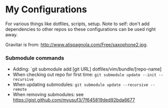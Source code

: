 My Configurations
=========
For various things like dotfiles, scripts, setup.  Note to self: don't add dependencies to other repos so
these configurations can be used right away.

Gravitar is from: http://www.alispagnola.com/Free/saxophone2.jpg.

### Submodule commands
* Adding: `git submodule add [git URL] dotfiles/vim/bundle/[repo-name]
* When checking out repo for first time: `git submodule update --init --recursive`
* When updating submodules: `git submodule update --recursive --remote`
* When removing submodules: see https://gist.github.com/myusuf3/7f645819ded92bda6677
